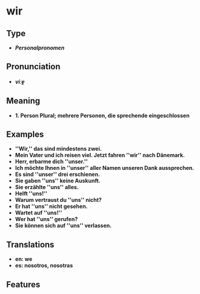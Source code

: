 # wir
## Type
- _**Personalpronomen**_
## Pronunciation
- _**viːɐ̯**_
## Meaning
- **1. Person Plural; mehrere Personen, die sprechende eingeschlossen**
## Examples
- **''Wir,'' das sind mindestens zwei.**
- **Mein Vater und ich reisen viel. Jetzt fahren ''wir'' nach Dänemark.**
- **Herr, erbarme dich ''unser.''**
- **Ich möchte Ihnen in ''unser'' aller Namen unseren Dank aussprechen.**
- **Es sind ''unser'' drei erschienen.**
- **Sie gaben ''uns'' keine Auskunft.**
- **Sie erzählte ''uns'' alles.**
- **Helft ''uns!''**
- **Warum vertraust du ''uns'' nicht?**
- **Er hat ''uns'' nicht gesehen.**
- **Wartet auf ''uns!''**
- **Wer hat ''uns'' gerufen?**
- **Sie können sich auf ''uns'' verlassen.**
## Translations
- **en: we**
- **es: nosotros, nosotras**
## Features
